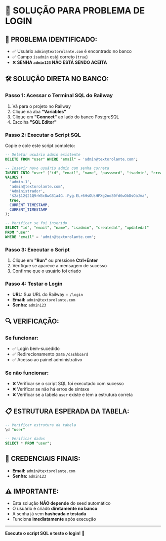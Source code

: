 # 🔑 SOLUÇÃO PARA PROBLEMA DE LOGIN

## 🚨 **PROBLEMA IDENTIFICADO:**
- ✅ Usuário `admin@textorolante.com` é encontrado no banco
- ✅ Campo `isadmin` está correto (`true`)
- ❌ **SENHA `admin123` NÃO ESTÁ SENDO ACEITA**

## 🛠️ **SOLUÇÃO DIRETA NO BANCO:**

### **Passo 1: Acessar o Terminal SQL do Railway**
1. Vá para o projeto no Railway
2. Clique na aba **"Variables"**
3. Clique em **"Connect"** ao lado do banco PostgreSQL
4. Escolha **"SQL Editor"**

### **Passo 2: Executar o Script SQL**
Copie e cole este script completo:

```sql
-- Deletar usuário admin existente
DELETE FROM "user" WHERE "email" = 'admin@textorolante.com';

-- Inserir novo usuário admin com senha correta
INSERT INTO "user" ("id", "email", "name", "password", "isadmin", "createdat", "updatedat") 
VALUES (
  'admin-1',
  'admin@textorolante.com',
  'Administrador',
  '$2a$12$21Q9rW3cBwG81a4G..Fyg.ELr6HsOUsHPXg2oo80fd6wObDsOaJma',
  true,
  CURRENT_TIMESTAMP,
  CURRENT_TIMESTAMP
);

-- Verificar se foi inserido
SELECT "id", "email", "name", "isadmin", "createdat", "updatedat" 
FROM "user" 
WHERE "email" = 'admin@textorolante.com';
```

### **Passo 3: Executar o Script**
1. Clique em **"Run"** ou pressione **Ctrl+Enter**
2. Verifique se aparece a mensagem de sucesso
3. Confirme que o usuário foi criado

### **Passo 4: Testar o Login**
- **URL:** Sua URL do Railway + `/login`
- **Email:** `admin@textorolante.com`
- **Senha:** `admin123`

## 🔍 **VERIFICAÇÃO:**

### **Se funcionar:**
- ✅ Login bem-sucedido
- ✅ Redirecionamento para `/dashboard`
- ✅ Acesso ao painel administrativo

### **Se não funcionar:**
- ❌ Verificar se o script SQL foi executado com sucesso
- ❌ Verificar se não há erros de sintaxe
- ❌ Verificar se a tabela `user` existe e tem a estrutura correta

## 📋 **ESTRUTURA ESPERADA DA TABELA:**

```sql
-- Verificar estrutura da tabela
\d "user"

-- Verificar dados
SELECT * FROM "user";
```

## 🎯 **CREDENCIAIS FINAIS:**
- **Email:** `admin@textorolante.com`
- **Senha:** `admin123`

## ⚠️ **IMPORTANTE:**
- Esta solução **NÃO depende** do seed automático
- O usuário é criado **diretamente no banco**
- A senha já vem **hasheada e testada**
- Funciona **imediatamente** após execução

---

**Execute o script SQL e teste o login!** 🚀
